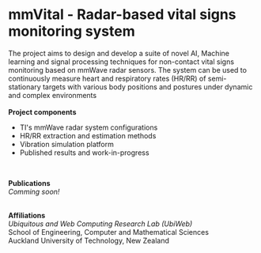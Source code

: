 # mmVital - Radar-based vital signs monitoring system
The project aims to design and develop a suite of novel AI, Machine learning and signal processing techniques for non-contact vital signs monitoring based on mmWave radar sensors. The system can be used to continuously measure heart and respiratory rates (HR/RR) of semi-stationary targets with various body positions and postures under dynamic and complex environments <br><br>
<b>Project components</b> <br>
<ul>
<li> TI's mmWave radar system configurations </li>
<li> HR/RR extraction and estimation methods  </li>
<li> Vibration simulation platform </li>
<li> Published results and work-in-progress </li>
</ul>
<br>

<b>Publications</b><br>
<i>Comming soon!</i><br><br>

<b>Affiliations</b><br>
<i>Ubiquitous and Web Computing Research Lab (UbiWeb)</i><br>
School of Engineering, Computer and Mathematical Sciences<br>
Auckland University of Technology, New Zealand <br>
